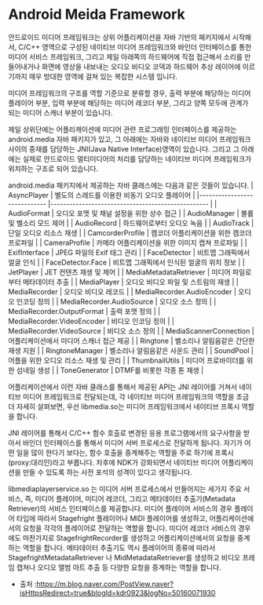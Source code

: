 # Android Meida Framework

 안드로이드 미디어 프레임워크는 상위 어플리케이션을 자바 기반의 패키지에서 시작해서, 
 C/C++ 영역으로 구성된 네이티브 미디어 프레임워크와 
 바인더 인터페이스를 통한 미디어 서비스 프레임워크,
 그리고 제일 아래쪽의 하드웨어에 직접 접근해서 소리를 만들어내거나 화면에 영상을
 내보내는 오디오 비디오 코덱과 하드웨어 추상 레이어에 이르기까지 매우 방대한 영역에 걸쳐 있는 
 복잡한 시스템 입니다. 

 미디어 프레임워크의 구조를 역할 기준으로 분류할 경우, 
 출력 부분에 해당하는 미디어 플레이어 부분,
 입력 부분에 해당하는 미디어 레코더 부분,
 그리고 양쪽 모두에 관계가 되는 미디어 스캐너 부분이 있습니다. 


 제일 상위단에는 어플리캐이션에 미디어 관련 프로그래밍 인터페이스를 제공하는 android.media 자바 패키지가 있고, 
 그 아래에는 자바와 네이티브 미디어 프레임워크 사이의 중재를 담당하는 JNI(Java Native Interface)영역이 있습니다.
 그리고 그 아래에는 실제로 안드로이드 멀티미디어의 처리를 담당하는 네이티브 미디어 프레임워크가 위치하는 구조로 되어 있습니다.

 android.media 패키지에서 제공하는 자바 클래스에는 다음과 같은 것들이 있습니다. 
 | AsyncPlayer                 	| 별도의 스레드를 이용한 비동기 오디오 플레이어    	|
 |-----------------------------	|--------------------------------------------------	|
 | AudioFormat                 	| 오디오 포맷 및 채널 설정을 위한 상수 접근        	|
 | AudioManager                	| 볼륨 및 벨소리 모드 제어                         	|
 | AudioRecord                 	| 하드웨어로부터 오디오 녹음                       	|
 | AudioTrack                  	| 단일 오디오 리소스 재생                          	|
 | CamcorderProfile            	| 캠코더 어플리케이션을 위한 캠코더 프로파일       	|
 | CameraProfile               	| 카메라 어플리케이션을 위한 이미지 캡쳐 프로파일  	|
 | ExifInterface               	| JPEG 파일의 Exif 태그 관리                       	|
 | FaceDetector                	| 비트맵 그래픽에서 얼굴 인식                      	|
 | FaceDetector.Face           	| 비트맵 그래픽에서 인식된 얼굴의 위치 정보        	|
 | JetPlayer                   	| JET 컨텐츠 재생 및 제어                          	|
 | MediaMetadataRetriever      	| 미디어 파일로부터 메타데이터 추출                	|
 | MediaPlayer                 	| 오디오 비디오 파일 및 스트림의 재생              	|
 | MediaRecorder               	| 오디오 비디오 레코드                             	|
 | MediaRecorder.AudioEncoder  	| 오디오 인코딩 정의                               	|
 | MediaRecorder.AudioSource   	| 오디오 소스 정의                                 	|
 | MediaRecorder.OutputFormat  	| 출력 포맷 정의                                   	|
 | MediaRecorder.VideoEncoder  	| 비디오 인코딩 정의                               	|
 | MediaRecorder.VideoSource   	| 비디오 소스 정의                                 	|
 | MediaScannerConnection      	| 어플리케이션에서 미디어 스캐너 접근 제공         	|
 | Ringtone                    	| 벨소리나 알림음같은 간단한 재생 지원             	|
 | RingtoneManager             	| 벨소리나 알림음같은 사운드 관리                  	|
 | SoundPool                   	| 어플을 위한 오디오 리소스 재생 및 관리           	|
 | ThumbnailUtils              	| 미디어 프로바이더를 위한 섬네일 생성             	|
 | ToneGenerator               	| DTMF를 비롯한 각종 톤 재생                       	|

  어플리케이션에서 이런 자바 클래스를 통해서 제공된 API는 JNI 레이어를 거쳐서 네이티브 미디어 프레임워크로 전달되는데,
  각 네이티브 미디어 프레임워크의 역할을 조금 더 자세히 살펴보면, 
  우선 libmedia.so는 미디어 프레임워크에서 네이티브 프록시 역할을 합니다.

  JNI 레이어를 통해서 C/C++ 함수 호출로 변경된 응용 프로그램에서의 요구사항을 받아서 
  바인더 인터페이스를 통해서 미디어 서버 프로세스로 전달하게 됩니다. 
  자기가 어떤 일을 많이 한다기 보다는, 함수 호출을 중계해주는 역할을 주로 하기에 프록시(proxy:대리인)라고 
  부릅니다. 차후에 NDK가 강화되면서 네이티브 미디어 어플리케이션을 만들 수 있도록 하는 사전 포석의 성격이 있다고 
  생각됩니다.

  libmediaplayerservice.so 는 미디어 서버 프로세스에서 만들어지는 세가지 주요 서비스, 
  즉, 미디어 플레이어, 미디어 레코더, 그리고 메타데이터 추출기(Metadata Retriever)의 서비스 인터페이스를 제공합니다.
  미디어 플레이어 서비스의 경우 플레이어 타입에 따라서 Stagefright 플레이어나 MIDI 플레이어를 생성하고,
  어플리케이션에서의 요청을 각각의 플레이어로 전달하는 역할을 합니다.
  미디어 레코더 서비스의 경우에도 마찬가지로 StagefrightRecorder를 생성하고 어플리케이션에서의 
  요청을 중계하는 역할을 합니다. 메타데이터 추출기도 역시 플레이어의 종류에 따라서 StagefrightMetadataRetriever 나
  MidMetadataRetriever를 생성하고 비디오 프레임 캡쳐나 오디오 앨범 아트 추출 등 다양한 요청을 중계하는 역할을 합니다. 
  

- 출처 :https://m.blog.naver.com/PostView.naver?isHttpsRedirect=true&blogId=kdr0923&logNo=50160071930
